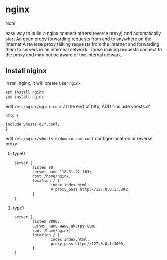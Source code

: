 # nginx

> [!NOTE]  
> easy way to build a nginx connect others(reverse proxy) and automatically start
> An open proxy forwarding requests from and to anywhere on the Internet
> A reverse proxy talking requests from the Internet and forwarding them to servers in an interneal network. Those making requests connect to the proxy and may not be aware of the internal netwark.

## Install niginx

install nginx, it will create user `nginx`

```
apt install nginx
yum install nginx
```

edit  `/etc/nginx/nginx.conf`
at the end of http, ADD  "include vhosts.d"

```
http {
	...
include vhosts.d/*.conf;
}
```

edit `/etc/nginx/vhosts.d/domain.com.conf`
configre location or reverse proxy

0. type0

```
	server {
	        listen 80;
	        server_name 118.31.22.163;
	        root /home/nginx;
	        location / {
	                index index.html;
	                # proxy_pass http://127.0.0.1:3002;
	        }
	}
```

1. type1

```
	server {
	        listen 8080;
	        server_name www.jokerpy.com;
	        root /home/nginx;
	        location / {
	                index index.html;
	                proxy_pass http://127.0.0.1:3000;
	        }
	}
```
